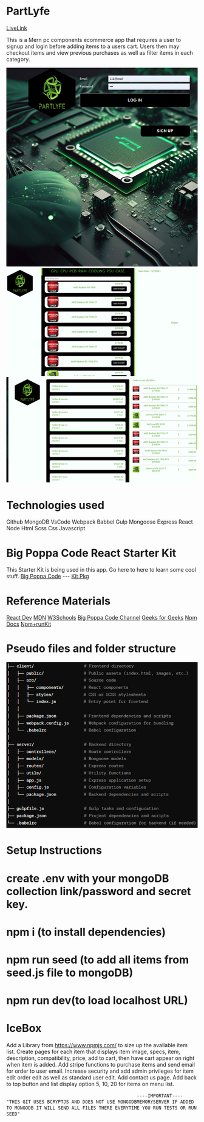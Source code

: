 # PartLyfe 

[LiveLink](https://partlyfe.jeremycasanova.me/)

This is a Mern pc components ecommerce app that requires a user to signup and login before adding items to a users cart.  Users then may checkout items and view previous purchases as well as filter items in each category.  

![alt text](public/img/Authp.png)
![alt text](public/img/homep.png)
![alt text](public/img/prevop.png)

# Technologies used

Github
MongoDB
VsCode
Webpack
Babbel
Gulp
Mongoose
Express
React
Node
Html
Scss
Css
Javascript

# Big Poppa Code React Starter Kit

This Starter Kit is being used in this app.
Go here to here to learn some cool stuff.
[Big Poppa Code](https://bigpoppacode.io/) ---
[Kit Pkg](https://www.npmjs.com/package/big-poppa-code-react-starter)

# Reference Materials

[React Dev](https://react.dev/)
[MDN](https://developer.mozilla.org/en-US/)
[W3Schools](https://www.w3schools.com/sass/default.asp)
[Big Poppa Code Channel](https://www.youtube.com/@bigpoppacode)
[Geeks for Geeks](https://www.geeksforgeeks.org/)
[Npm Docs](https://docs.npmjs.com/)
[Npm+runKit](https://npm.runkit.com/?q=)

# Pseudo files and folder structure

![alt text](public/img/psudoff.png)

# Setup Instructions

# create .env with your mongoDB collection link/password and secret key.

# npm i (to install dependencies)

# npm run seed (to add all items from seed.js file to mongoDB)

# npm run dev(to load localhost URL)

# IceBox

Add a Library from https://www.npmjs.com/ to size up the available item list.  Create pages for each item that displays item image, specs, item, description, compatibility, price, add to cart, then have cart appear on right when item is added.  Add stripe functions to purchase items and send email for order to user email.  Increase security and add admin privileges for item edit order edit as well as standard user edit.  Add contact us page.  Add back to top button and list display option 5, 10, 20 for items on menu list.  


                                                    ----IMPORTANT----
    "THIS GIT USES BCRYPTJS AND DOES NOT USE MONGODBMEMORYSERVER IF ADDED TO MONGODB IT WILL SEND ALL FILES THERE EVERYTIME YOU RUN TESTS OR RUN SEED"





























